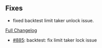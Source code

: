 ## Fixes

- fixed backtest limit taker unlock issue.

[Full Changelog](https://github.com/OvictorVieira/bbgo/compare/v1.39.0...main)

 - [#885](https://github.com/OvictorVieira/bbgo/pull/885): backtest: fix limit taker lock issue
